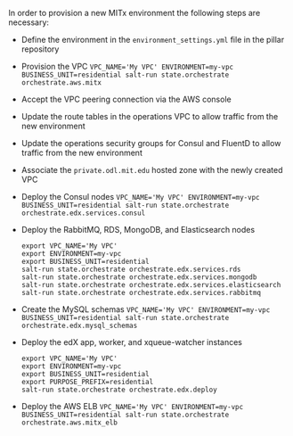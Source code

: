 In order to provision a new MITx environment the following steps are necessary:

- Define the environment in the `environment_settings.yml` file in the pillar repository
- Provision the VPC
  `VPC_NAME='My VPC' ENVIRONMENT=my-vpc BUSINESS_UNIT=residential salt-run state.orchestrate orchestrate.aws.mitx`
- Accept the VPC peering connection via the AWS console
- Update the route tables in the operations VPC to allow traffic from the new environment
- Update the operations security groups for Consul and FluentD to allow traffic from the new environment
- Associate the `private.odl.mit.edu` hosted zone with the newly created VPC
- Deploy the Consul nodes
  `VPC_NAME='My VPC' ENVIRONMENT=my-vpc BUSINESS_UNIT=residential salt-run state.orchestrate orchestrate.edx.services.consul`

- Deploy the RabbitMQ, RDS, MongoDB, and Elasticsearch nodes
  ```
  export VPC_NAME='My VPC'
  export ENVIRONMENT=my-vpc
  export BUSINESS_UNIT=residential
  salt-run state.orchestrate orchestrate.edx.services.rds
  salt-run state.orchestrate orchestrate.edx.services.mongodb
  salt-run state.orchestrate orchestrate.edx.services.elasticsearch
  salt-run state.orchestrate orchestrate.edx.services.rabbitmq
  ```
- Create the MySQL schemas
  `VPC_NAME='My VPC' ENVIRONMENT=my-vpc BUSINESS_UNIT=residential salt-run state.orchestrate orchestrate.edx.mysql_schemas`
- Deploy the edX app, worker, and xqueue-watcher instances
  ```
  export VPC_NAME='My VPC'
  export ENVIRONMENT=my-vpc
  export BUSINESS_UNIT=residential
  export PURPOSE_PREFIX=residential
  salt-run state.orchestrate orchestrate.edx.deploy
  ```
- Deploy the AWS ELB
  `VPC_NAME='My VPC' ENVIRONMENT=my-vpc BUSINESS_UNIT=residential salt-run state.orchestrate orchestrate.aws.mitx_elb`
